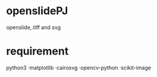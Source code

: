# openslidePJ
openslide,.tiff and svg
# requirement
python3 ·matplotlib ·cairosvg ·opencv-python ·scikit-image

